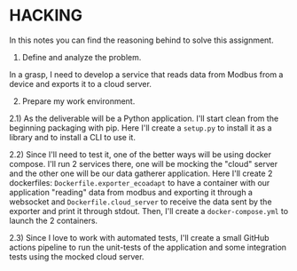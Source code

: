 # HACKING

In this notes you can find the reasoning behind to solve this assignment.

1) Define and analyze the problem.

In a grasp, I need to develop a service that reads data from Modbus from a device and exports it to a cloud server.

2) Prepare my work environment.

2.1) As the deliverable will be a Python application. I'll start clean from the beginning packaging with pip. Here I'll create a `setup.py` to install it as a library and to install a CLI to use it.

2.2) Since I'll need to test it, one of the better ways will be using docker compose. I'll run 2 services there, one will be mocking the "cloud" server and the other one will be our data gatherer application. Here I'll create 2 dockerfiles: `Dockerfile.exporter_ecoadapt` to have a container with our application "reading" data from modbus and exporting it through a websocket and `Dockerfile.cloud_server` to receive the data sent by the exporter and print it through stdout. Then, I'll create a `docker-compose.yml` to launch the 2 containers.

2.3) Since I love to work with automated tests, I'll create a small GitHub actions pipeline to run the unit-tests of the application and some integration tests using the mocked cloud server.



